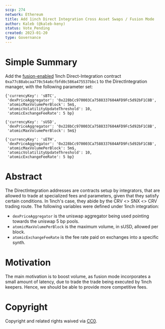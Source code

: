 ```yaml
---
sccp: 274
network: Ethereum
title: Add 1inch Direct Integration Cross Asset Swaps / Fusion Mode
author: Kaleb (@kaleb-keny)
status: Vote_Pending
created: 2023-01-20
type: Governance
---
```


# Simple Summary

Add the [fusion-enabled](https://1inch.io/fusion/) 1inch Direct-Integration contract `0xa77c88abcaa770c54a6cfbfd0c586a475537bbc1` to the DirectIntegration manager, with the following parameter set:

```
{'currencyKey': 'sBTC',
 'dexPriceAggregator': '0x228bCc970003Ca7588337604AFD9Fc5d92bF1C8B',
 'atomicMaxVolumePerBlock': 5m$,
 'atomicVolatilityUpdateThreshold': 10,
 'atomicExchangeFeeRate': 5 bp}

{'currencyKey': 'sUSD',
 'dexPriceAggregator': '0x228bCc970003Ca7588337604AFD9Fc5d92bF1C8B',
 'atomicMaxVolumePerBlock': 5m$}

{'currencyKey': 'sETH',
 'dexPriceAggregator': '0x228bCc970003Ca7588337604AFD9Fc5d92bF1C8B',
 'atomicMaxVolumePerBlock': 5m$,
 'atomicVolatilityUpdateThreshold': 10,
 'atomicExchangeFeeRate': 5 bp}
```

# Abstract

The DirectIntegration addresses are contracts setup by integrators, that are allowed to trade at specialized fees and parameters, given that they satisfy certain conditions. In 1inch's case, they abide by the CRV <> SNX <> CRV trading route. The following variables were defined under 1inch integration:

- `dexPriceAggregator` is the uniswap aggregator being used pointing towards the uniswap 5 bp pools.
- `atomicMaxVolumePerBlock` is the maximum volume, in sUSD, allowed per block.
- `atomicExchangeFeeRate` is the fee rate paid on exchanges into a specific synth.


# Motivation

The main motivation is to boost volume, as fusion mode incorporates a small amount of latency, due to trade the trade being executed by 1inch keepers. Hence, we should be able to provide more competitive fees.

# Copyright

Copyright and related rights waived via [CC0](https://creativecommons.org/publicdomain/zero/1.0/).
